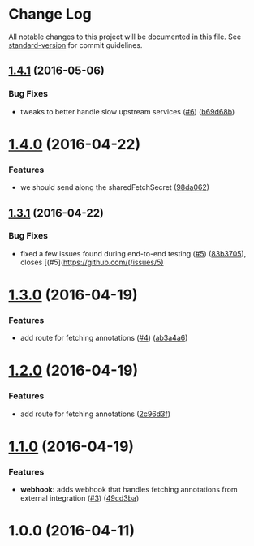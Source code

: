 # Change Log

All notable changes to this project will be documented in this file. See [standard-version](https://github.com/conventional-changelog/standard-version) for commit guidelines.

<a name="1.4.1"></a>
## [1.4.1](https://github.com/npm/annotation-api/compare/v1.4.0...v1.4.1) (2016-05-06)


### Bug Fixes

* tweaks to better handle slow upstream services ([#6](https://github.com/npm/annotation-api/issues/6)) ([b69d68b](https://github.com/npm/annotation-api/commit/b69d68b))



<a name="1.4.0"></a>
# [1.4.0](https://github.com/npm/annotation-api/compare/v1.3.1...v1.4.0) (2016-04-22)


### Features

* we should send along the sharedFetchSecret ([98da062](https://github.com/npm/annotation-api/commit/98da062))



<a name="1.3.1"></a>
## [1.3.1](https://github.com/npm/annotation-api/compare/v1.3.0...v1.3.1) (2016-04-22)


### Bug Fixes

* fixed a few issues found during end-to-end testing ([#5](https://github.com/npm/annotation-api/issues/5)) ([83b3705](https://github.com/npm/annotation-api/commit/83b3705)), closes [(#5](https://github.com/(/issues/5)



<a name="1.3.0"></a>
# [1.3.0](https://github.com/npm/annotation-api/compare/v1.1.0...v1.3.0) (2016-04-19)


### Features

* add route for fetching annotations ([#4](https://github.com/npm/annotation-api/issues/4)) ([ab3a4a6](https://github.com/npm/annotation-api/commit/ab3a4a6))



<a name="1.2.0"></a>
# [1.2.0](https://github.com/npm/annotation-api/compare/v1.1.0...v1.2.0) (2016-04-19)


### Features

* add route for fetching annotations ([2c96d3f](https://github.com/npm/annotation-api/commit/2c96d3f))



<a name="1.1.0"></a>
# [1.1.0](https://github.com/npm/annotation-api/compare/v1.0.0...v1.1.0) (2016-04-19)


### Features

* **webhook:** adds webhook that handles fetching annotations from external integration ([#3](https://github.com/npm/annotation-api/issues/3)) ([49cd3ba](https://github.com/npm/annotation-api/commit/49cd3ba))



<a name="1.0.0"></a>
# 1.0.0 (2016-04-11)
